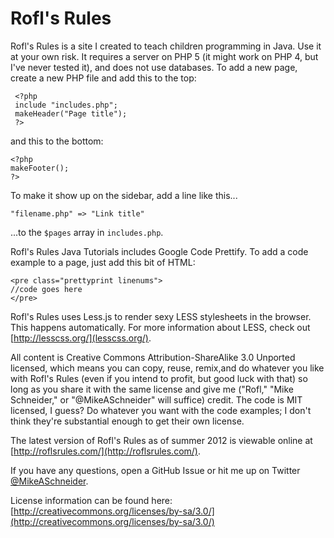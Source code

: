 Rofl's Rules
============
Rofl's Rules is a site I created to teach children programming in Java. Use it at your own risk. It requires a server on PHP 5 (it might work on PHP 4, but I've never tested it), and does not use databases. To add a new page, create a new PHP file and add this to the top:

     <?php
     include "includes.php";
     makeHeader("Page title");
     ?>
     
and this to the bottom:

    <?php
    makeFooter();
    ?>
    
To make it show up on the sidebar, add a line like this...

    "filename.php" => "Link title"
    
...to the `$pages` array in `includes.php`.

Rofl's Rules Java Tutorials includes Google Code Prettify. To add a code example to a page, just add this bit of HTML:

    <pre class="prettyprint linenums">
    //code goes here
    </pre>
    
Rofl's Rules uses Less.js to render sexy LESS stylesheets in the browser. This happens automatically. For more information about LESS, check out [http://lesscss.org/](lesscss.org/).

All content is Creative Commons Attribution-ShareAlike 3.0 Unported licensed, which means you can copy, reuse, remix,and do whatever you like with Rofl's Rules (even if you intend to profit, but good luck with that) so long as you share it with the same license and give me ("Rofl," "Mike Schneider," or "@MikeASchneider" will suffice) credit. The code is MIT licensed, I guess? Do whatever you want with the code examples; I don't think they're substantial enough to get their own license.

The latest version of Rofl's Rules as of summer 2012 is viewable online at [http://roflsrules.com/](http://roflsrules.com/).

If you have any questions, open a GitHub Issue or hit me up on Twitter [@MikeASchneider](http://twitter.com/mikeaschneider).

License information can be found here: [http://creativecommons.org/licenses/by-sa/3.0/](http://creativecommons.org/licenses/by-sa/3.0/)

